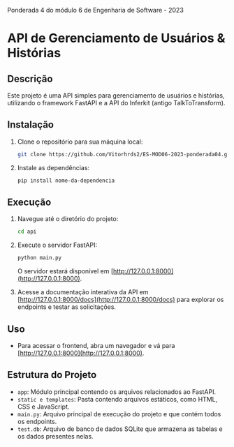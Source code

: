 Ponderada 4 do módulo 6 de Engenharia de Software - 2023

# API de Gerenciamento de Usuários & Histórias

## Descrição
Este projeto é uma API simples para gerenciamento de usuários e histórias, utilizando o framework FastAPI e a API do Inferkit (antigo TalkToTransform).

## Instalação
1. Clone o repositório para sua máquina local:
   ```bash
   git clone https://github.com/Vitorhrds2/ES-MOD06-2023-ponderada04.git
   ```

2. Instale as dependências:
   ```bash
   pip install nome-da-dependencia
   ```

## Execução
1. Navegue até o diretório do projeto:
   ```bash
   cd api
   ```

2. Execute o servidor FastAPI:
   ```bash
   python main.py
   ```

   O servidor estará disponível em [http://127.0.0.1:8000](http://127.0.0.1:8000).

3. Acesse a documentação interativa da API em [http://127.0.0.1:8000/docs](http://127.0.0.1:8000/docs) para explorar os endpoints e testar as solicitações.

## Uso
- Para acessar o frontend, abra um navegador e vá para [http://127.0.0.1:8000](http://127.0.0.1:8000).

## Estrutura do Projeto
- `app`: Módulo principal contendo os arquivos relacionados ao FastAPI.
- `static e templates`: Pasta contendo arquivos estáticos, como HTML, CSS e JavaScript.
- `main.py`: Arquivo principal de execução do projeto e que contém todos os endpoints.
- `test.db`: Arquivo de banco de dados SQLite que armazena as tabelas e os dados presentes nelas.